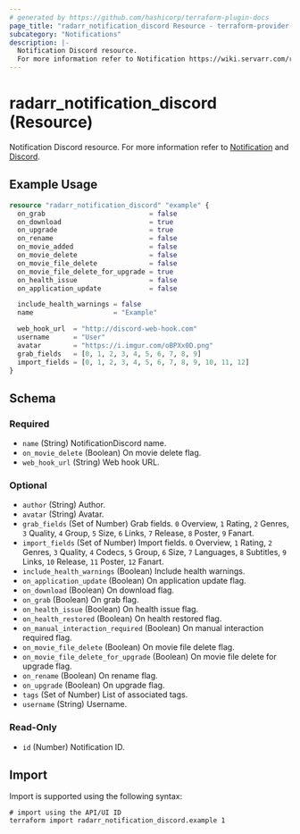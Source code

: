 ```yaml
---
# generated by https://github.com/hashicorp/terraform-plugin-docs
page_title: "radarr_notification_discord Resource - terraform-provider-radarr"
subcategory: "Notifications"
description: |-
  Notification Discord resource.
  For more information refer to Notification https://wiki.servarr.com/radarr/settings#connect and Discord https://wiki.servarr.com/radarr/supported#discord.
---
```


# radarr_notification_discord (Resource)

<!-- subcategory:Notifications -->
Notification Discord resource.
For more information refer to [Notification](https://wiki.servarr.com/radarr/settings#connect) and [Discord](https://wiki.servarr.com/radarr/supported#discord).

## Example Usage

```terraform
resource "radarr_notification_discord" "example" {
  on_grab                          = false
  on_download                      = true
  on_upgrade                       = true
  on_rename                        = false
  on_movie_added                   = false
  on_movie_delete                  = false
  on_movie_file_delete             = false
  on_movie_file_delete_for_upgrade = true
  on_health_issue                  = false
  on_application_update            = false

  include_health_warnings = false
  name                    = "Example"

  web_hook_url  = "http://discord-web-hook.com"
  username      = "User"
  avatar        = "https://i.imgur.com/oBPXx0D.png"
  grab_fields   = [0, 1, 2, 3, 4, 5, 6, 7, 8, 9]
  import_fields = [0, 1, 2, 3, 4, 5, 6, 7, 8, 9, 10, 11, 12]
}
```

<!-- schema generated by tfplugindocs -->
## Schema

### Required

- `name` (String) NotificationDiscord name.
- `on_movie_delete` (Boolean) On movie delete flag.
- `web_hook_url` (String) Web hook URL.

### Optional

- `author` (String) Author.
- `avatar` (String) Avatar.
- `grab_fields` (Set of Number) Grab fields. `0` Overview, `1` Rating, `2` Genres, `3` Quality, `4` Group, `5` Size, `6` Links, `7` Release, `8` Poster, `9` Fanart.
- `import_fields` (Set of Number) Import fields. `0` Overview, `1` Rating, `2` Genres, `3` Quality, `4` Codecs, `5` Group, `6` Size, `7` Languages, `8` Subtitles, `9` Links, `10` Release, `11` Poster, `12` Fanart.
- `include_health_warnings` (Boolean) Include health warnings.
- `on_application_update` (Boolean) On application update flag.
- `on_download` (Boolean) On download flag.
- `on_grab` (Boolean) On grab flag.
- `on_health_issue` (Boolean) On health issue flag.
- `on_health_restored` (Boolean) On health restored flag.
- `on_manual_interaction_required` (Boolean) On manual interaction required flag.
- `on_movie_file_delete` (Boolean) On movie file delete flag.
- `on_movie_file_delete_for_upgrade` (Boolean) On movie file delete for upgrade flag.
- `on_rename` (Boolean) On rename flag.
- `on_upgrade` (Boolean) On upgrade flag.
- `tags` (Set of Number) List of associated tags.
- `username` (String) Username.

### Read-Only

- `id` (Number) Notification ID.

## Import

Import is supported using the following syntax:

```shell
# import using the API/UI ID
terraform import radarr_notification_discord.example 1
```
